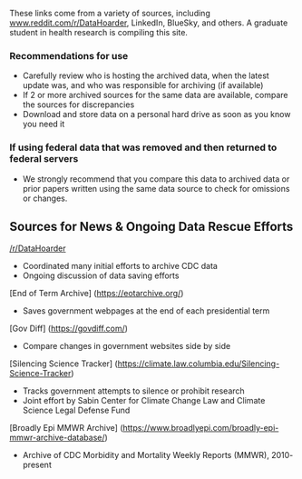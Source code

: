 These links come from a variety of sources, including www.reddit.com/r/DataHoarder, LinkedIn, BlueSky, and others. A graduate student in health research is compiling this site.

### Recommendations for use
-	Carefully review who is hosting the archived data, when the latest update was, and who was responsible for archiving (if available)
-	If 2 or more archived sources for the same data are available, compare the sources for discrepancies
-	Download and store data on a personal hard drive as soon as you know you need it

### If using federal data that was removed and then returned to federal servers
- We strongly recommend that you compare this data to archived data or prior papers written using the same data source to check for omissions or changes.

## Sources for News & Ongoing Data Rescue Efforts

<a href="[https://web.site](https://www.reddit.com/r/DataHoarder/)">/r/DataHoarder</a>
-	Coordinated many initial efforts to archive CDC data
-	Ongoing discussion of data saving efforts

[End of Term Archive] (https://eotarchive.org/)
-	Saves government webpages at the end of each presidential term

[Gov Diff] (https://govdiff.com/)
-	Compare changes in government websites side by side

[Silencing Science Tracker] (https://climate.law.columbia.edu/Silencing-Science-Tracker)
-	Tracks government attempts to silence or prohibit research
-	Joint effort by Sabin Center for Climate Change Law and Climate Science Legal Defense Fund

[Broadly Epi MMWR Archive] (https://www.broadlyepi.com/broadly-epi-mmwr-archive-database/)
-	Archive of CDC Morbidity and Mortality Weekly Reports (MMWR), 2010- present



